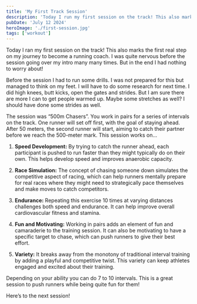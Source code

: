 ```yaml
---
title: 'My First Track Session'
description: 'Today I run my first session on the track! This also marks the first real step on my journey to become a running coach. I was quite nervous before the session going over my intro many many times. But in the end I had nothing to worry about!'
pubDate: 'July 12 2024'
heroImage: './first-session.jpg'
tags: ['workout']
---
```


Today I ran my first session on the track! This also marks the first real step on my journey to become a running coach. I was quite nervous before the session going over my intro many many times. But in the end I had nothing to worry about!

Before the session I had to run some drills. I was not prepared for this but managed to think on my feet. I will have to do some research for next time. I did high knees, butt kicks, open the gates and strides. But I am sure there are more I can to get people warmed up. Maybe some stretches as well? I should have done some strides as well.

The session was “500m Chasers”. You work in pairs for a series of intervals on the track. One runner will set off first, with the goal of staying ahead. After 50 meters, the second runner will start, aiming to catch their partner before we reach the 500-meter mark. This session works on…


1. **Speed Development:** By trying to catch the runner ahead, each participant is pushed to run
faster than they might typically do on their own. This helps develop speed and improves
anaerobic capacity.

2. **Race Simulation:** The concept of chasing someone down simulates the competitive aspect of
racing, which can help runners mentally prepare for real races where they might need to
strategically pace themselves and make moves to catch competitors.

3. **Endurance:** Repeating this exercise 10 times at varying distances challenges both speed
and endurance. It can help improve overall cardiovascular fitness and stamina.

4. **Fun and Motivating:** Working in pairs adds an element of fun and camaraderie to the
training session. It can also be motivating to have a specific target to chase, which can
push runners to give their best effort.

5. **Variety:** It breaks away from the monotony of traditional interval training by adding a
playful and competitive twist. This variety can keep athletes engaged and excited about
their training.

Depending on your ability you can do 7 to 10 intervals. This is a great session to push runners while being quite fun for them!

Here’s to the next session!

